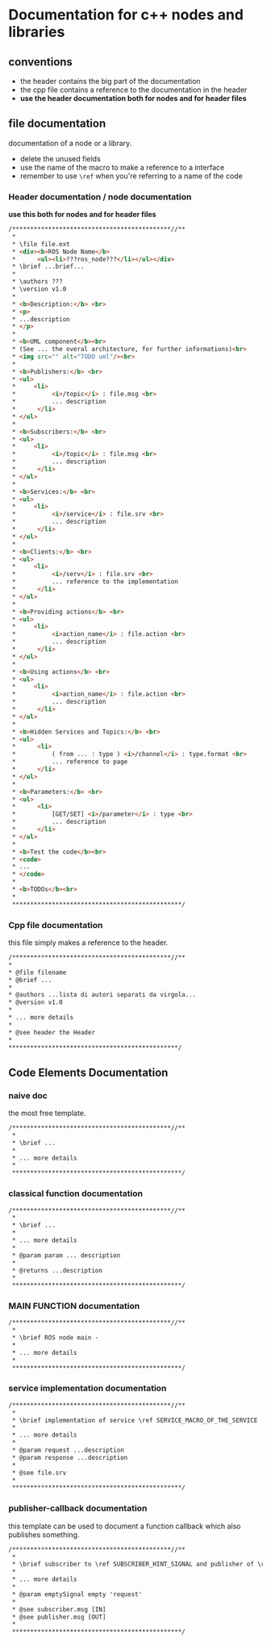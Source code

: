 # Documentation for c++ nodes and libraries

## conventions

- the header contains the big part of the documentation
- the cpp file contains a reference to the documentation in the header
- **use the header documentation both for nodes and for header files**

## file documentation

documentation of a node or a library. 

- delete the unused fields
- use the name of the macro to make a reference to a interface
- remember to use `\ref` when you're referring to a name of the code

### Header documentation / node documentation

**use this both for nodes and for header files**

```html
/********************************************//**
 *  
 * \file file.ext
 * <div><b>ROS Node Name</b> 
 *      <ul><li>???ros_node???</li></ul></div>
 * \brief ...brief...
 * 
 * \authors ???
 * \version v1.0
 * 
 * <b>Description:</b> <br>
 * <p>
 * ...description
 * </p>
 * 
 * <b>UML component</b><br>
 * (See ... the overal architecture, for further informations)<br>
 * <img src="" alt="TODO uml"/><br>
 * 
 * <b>Publishers:</b> <br>
 * <ul>
 *     <li>
 * 			<i>/topic</i> : file.msg <br>
 * 			... description 
 * 		</li>
 * </ul>
 * 
 * <b>Subscribers:</b> <br>
 * <ul>
 *     <li>
 * 			<i>/topic</i> : file.msg <br>
 * 			... description 
 * 		</li>
 * </ul>
 * 
 * <b>Services:</b> <br>
 * <ul>
 *     <li>
 * 			<i>/service</i> : file.srv <br>
 * 			... description 
 * 		</li>
 * </ul>
 * 
 * <b>Clients:</b> <br>
 * <ul>
 *     <li>
 * 			<i>/serv</i> : file.srv <br>
 * 			... reference to the implementation
 * 		</li>
 * </ul>
 * 
 * <b>Providing actions</b> <br>
 * <ul>
 *     <li>
 * 			<i>action_name</i> : file.action <br>
 * 			... description 
 * 		</li>
 * </ul>
 * 
 * <b>Using actions</b> <br>
 * <ul>
 *     <li>
 * 			<i>action_name</i> : file.action <br>
 * 			... description 
 * 		</li>
 * </ul>
 * 
 * <b>Hidden Services and Topics:</b> <br>
 * <ul>
 * 		<li>
 * 			( from ... : type ) <i>/channel</i> : type.format <br>
 * 			... reference to page
 * 		</li>
 * </ul>
 * 
 * <b>Parameters:</b> <br>
 * <ul>
 * 		<li>
 * 			[GET/SET] <i>/parameter</i> : type <br>
 * 			... description 
 * 		</li>
 * </ul>
 * 
 * <b>Test the code</b><br>
 * <code>
 * ...
 * </code>
 * 
 * <b>TODOs</b><br>
 * 
 ***********************************************/
 ```
 
 ### Cpp file documentation
 
 this file simply makes a reference to the header. 
 
 
 ```html
 /********************************************//**
 *  
 * @file filename
 * @brief ...
 * 
 * @authors ...lista di autori separati da virgola...
 * @version v1.0
 * 
 * ... more details
 *  
 * @see header the Header
 * 
 ***********************************************/
```

## Code Elements Documentation

### naive doc

the most free template. 

```html
/********************************************//**
 *  
 * \brief ...
 * 
 * ... more details
 * 
 ***********************************************/
```

### classical function documentation

```html
/********************************************//**
 *  
 * \brief ...
 * 
 * ... more details
 * 
 * @param param ... description
 * 
 * @returns ...description
 * 
 ***********************************************/
```

### MAIN FUNCTION documentation

```html
/********************************************//**
 *  
 * \brief ROS node main - 
 * 
 * ... more details
 * 
 ***********************************************/
```

### service implementation documentation

```html
/********************************************//**
 *  
 * \brief implementation of service \ref SERVICE_MACRO_OF_THE_SERVICE
 * 
 * ... more details
 * 
 * @param request ...description
 * @param response ...description
 * 
 * @see file.srv
 * 
 ***********************************************/
```

### publisher-callback documentation

this template can be used to document a function callback which also publishes something. 

```html
/********************************************//**
 *  
 * \brief subscriber to \ref SUBSCRIBER_HINT_SIGNAL and publisher of \ref PUBLISHER_HINT
 * 
 * ... more details
 * 
 * @param emptySignal empty 'request'
 * 
 * @see subscriber.msg [IN]
 * @see publisher.msg [OUT]
 * 
 ***********************************************/
```

